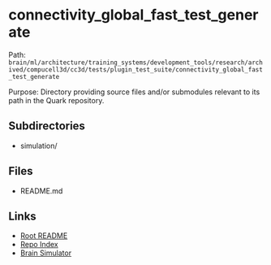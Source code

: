# connectivity_global_fast_test_generate

Path: `brain/ml/architecture/training_systems/development_tools/research/archived/compucell3d/cc3d/tests/plugin_test_suite/connectivity_global_fast_test_generate`

Purpose: Directory providing source files and/or submodules relevant to its path in the Quark repository.

## Subdirectories
- simulation/

## Files
- README.md

## Links
- [Root README](../../../../../../../../../../../README.md)
- [Repo Index](../../../../../../../../../../../repo_index.json)
- [Brain Simulator](../../../../../../../../../../../brain/architecture/brain_simulator.py)
